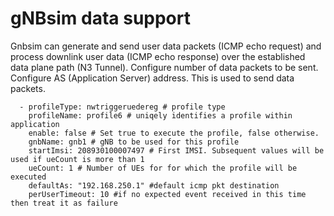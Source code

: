 <!--
SPDX-FileCopyrightText: 2021 Open Networking Foundation <info@opennetworking.org>

SPDX-License-Identifier: Apache-2.0

-->

# gNBsim data support 


Gnbsim can generate and send user data packets (ICMP echo request)
and process downlink user data (ICMP echo response) over the established data
plane path (N3 Tunnel). Configure number of data packets to be sent. Configure
AS (Application Server) address. This is used to send data packets.


      - profileType: nwtriggeruedereg # profile type
        profileName: profile6 # uniqely identifies a profile within application
        enable: false # Set true to execute the profile, false otherwise.
        gnbName: gnb1 # gNB to be used for this profile
        startImsi: 208930100007497 # First IMSI. Subsequent values will be used if ueCount is more than 1
        ueCount: 1 # Number of UEs for for which the profile will be executed
        defaultAs: "192.168.250.1" #default icmp pkt destination
        perUserTimeout: 10 #if no expected event received in this time then treat it as failure
